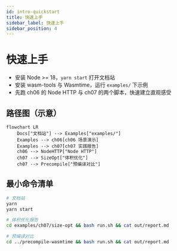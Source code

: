 ```yaml
---
id: intro-quickstart
title: 快速上手
sidebar_label: 快速上手
sidebar_position: 4
---
```


# 快速上手

- 安装 Node >= 18，`yarn start` 打开文档站
- 安装 wasm-tools 与 Wasmtime，运行 `examples/` 下示例
- 先跑 ch06 的 Node HTTP 与 ch07 的两个脚本，快速建立直观感受

## 路径图（示意）

```mermaid
flowchart LR
	Docs["文档站"] --> Examples["examples/"]
	Examples --> ch06[ch06 场景演示]
	Examples --> ch07[ch07 实践报告]
	ch06 --> NodeHTTP["Node HTTP"]
	ch07 --> SizeOpt["体积优化"]
	ch07 --> Precompile["预编译对比"]
```

## 最小命令清单

```bash
# 文档站
yarn
yarn start

# 体积优化报告
cd examples/ch07/size-opt && bash run.sh && cat out/report.md

# 预编译对比
cd ../precompile-wasmtime && bash run.sh && cat out/report.md
```
